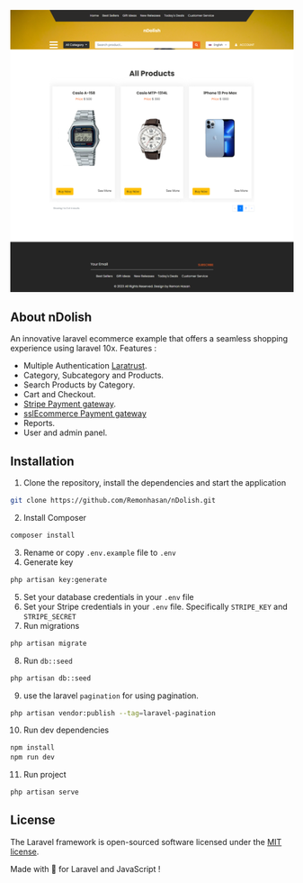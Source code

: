 ![nDolish](ndolish.png)

## About nDolish

An innovative laravel ecommerce example that offers a seamless shopping experience using laravel 10x. Features : 

- Multiple Authentication [Laratrust](https://laratrust.santigarcor.me/docs/8.x/).
- Category, Subcategory and Products.
- Search Products by Category.
- Cart and Checkout.
- [Stripe Payment gateway](https://stripe.com/).
- [sslEcommerce Payment gateway](https://sslcommerz.com/)
- Reports.
- User and admin panel.

## Installation

1. Clone the repository, install the dependencies and start the application

```bash
git clone https://github.com/Remonhasan/nDolish.git
```
2. Install Composer

```bash
composer install
```
3. Rename or copy `.env.example` file to `.env`
4. Generate key

```bash
php artisan key:generate
```

5. Set your database credentials in your `.env` file
6. Set your Stripe credentials in your `.env` file. Specifically `STRIPE_KEY` and `STRIPE_SECRET`
7. Run migrations

```bash
php artisan migrate
```

8. Run `db::seed` 

```bash
php artisan db::seed 
```

9. use the laravel `pagination` for using pagination.

```bash
php artisan vendor:publish --tag=laravel-pagination
```

10. Run dev dependencies 

```bash
npm install 
npm run dev
```

11. Run project

```bash
php artisan serve
```

## License

The Laravel framework is open-sourced software licensed under the [MIT license](https://opensource.org/licenses/MIT).

Made with 💙 for Laravel and JavaScript !
